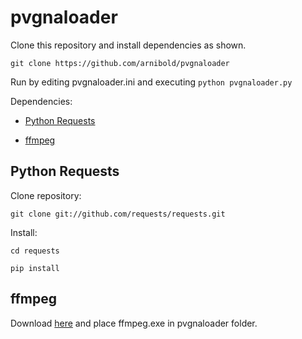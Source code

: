 # pvgnaloader

Clone this repository and install dependencies as shown.

`git clone https://github.com/arnibold/pvgnaloader`

Run by editing pvgnaloader.ini and executing `python pvgnaloader.py`

Dependencies:

* [Python Requests](http://docs.python-requests.org/en/master/)

* [ffmpeg](https://www.ffmpeg.org/)

## Python Requests

Clone repository:

`git clone git://github.com/requests/requests.git`

Install:

`cd requests`

`pip install`

## ffmpeg

Download [here](https://ffmpeg.zeranoe.com/builds/) and place ffmpeg.exe in pvgnaloader folder.